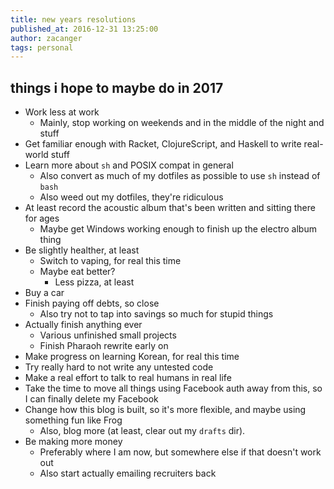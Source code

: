 ```yaml
---
title: new years resolutions
published_at: 2016-12-31 13:25:00
author: zacanger
tags: personal
---
```


## things i hope to maybe do in 2017

* Work less at work
  * Mainly, stop working on weekends and in the middle of the night and stuff
* Get familiar enough with Racket, ClojureScript, and Haskell to write real-world stuff
* Learn more about `sh` and POSIX compat in general
  * Also convert as much of my dotfiles as possible to use `sh` instead of `bash`
  * Also weed out my dotfiles, they're ridiculous
* At least record the acoustic album that's been written and sitting there for ages
  * Maybe get Windows working enough to finish up the electro album thing
* Be slightly healther, at least
  * Switch to vaping, for real this time
  * Maybe eat better?
    * Less pizza, at least
* Buy a car
* Finish paying off debts, so close
  * Also try not to tap into savings so much for stupid things
* Actually finish anything ever
  * Various unfinished small projects
  * Finish Pharaoh rewrite early on
* Make progress on learning Korean, for real this time
* Try really hard to not write any untested code
* Make a real effort to talk to real humans in real life
* Take the time to move all things using Facebook auth away from this, so I can finally delete my Facebook
* Change how this blog is built, so it's more flexible, and maybe using something fun like Frog
  * Also, blog more (at least, clear out my `drafts` dir).
* Be making more money
  * Preferably where I am now, but somewhere else if that doesn't work out
  * Also start actually emailing recruiters back
